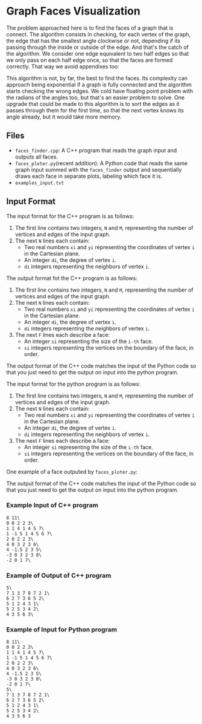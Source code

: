 # Graph Faces Visualization

The problem approached here is to find the faces of a graph that is connect. The algorithm consists in checking, for each vertex of the graph, the edge that has the smallest angle clockwise or not, depending if its passing through the inside or outside of the edge. And that's the catch of the algorithm. We consider one edge equivalent to two half edges so that we only pass on each half edge once, so that the faces are formed correctly. That way we avoid appendixes too:



This algorithm is not, by far, the best to find the faces. Its complexity can approach being exponential if a graph is fully connected and the algorithm starts checking the wrong edges. We cold have floating point problem with the radians of the angles too, but that's an easier problem to solve.
One upgrade that could be made to this algorithm is to sort the edges as it passes through them for the first time, so that the next vertex knows its angle already, but it would take more memory.

## Files

- `faces_finder.cpp`: A C++ program that reads the graph input and outputs all faces.
- `faces_ploter.py`(recent addition): A Python code that reads the same graph input summed with the `faces_finder` output and sequentially draws each face in separate plots, labeling which face it is.
- `examples_input.txt`

## Input Format

The input format for the C++ program is as follows:

1. The first line contains two integers, `N` and `M`, representing the number of vertices and edges of the input graph.
2. The next `N` lines each contain:
   - Two real numbers `xi` and `yi` representing the coordinates of vertex `i` in the Cartesian plane.
   - An integer `di`, the degree of vertex `i`.
   - `di` integers representing the neighbors of vertex `i`.

The output format fot the C++ program is as follows:

1. The first line contains two integers, `N` and `M`, representing the number of vertices and edges of the input graph.
2. The next `N` lines each contain:
   - Two real numbers `xi` and `yi` representing the coordinates of vertex `i` in the Cartesian plane.
   - An integer `di`, the degree of vertex `i`.
   - `di` integers representing the neighbors of vertex `i`.
3. The next `F` lines each describe a face:
   - An integer `si` representing the size of the `i-th` face.
   - `si` integers representing the vertices on the boundary of the face, in order.

The output format of the C++ code matches the input of the Python code so that you just need to get the output on input into the python program.

The input format for the python program is as follows:

1. The first line contains two integers, `N` and `M`, representing the number of vertices and edges of the input graph.
2. The next `N` lines each contain:
   - Two real numbers `xi` and `yi` representing the coordinates of vertex `i` in the Cartesian plane.
   - An integer `di`, the degree of vertex `i`.
   - `di` integers representing the neighbors of vertex `i`.
3. The next `F` lines each describe a face:
   - An integer `si` representing the size of the `i-th` face.
   - `si` integers representing the vertices on the boundary of the face, in order.

One example of a face outputed by `faces_ploter.py`:



The output format of the C++ code matches the input of the Python code so that you just need to get the output on input into the python program.

### Example Input of C++ program

    8 11\
    0 0 2 2 3\
    1 1 4 1 4 5 7\
    1 -1 5 1 4 5 6 7\
    2 0 2 2 3\
    4 0 3 2 3 6\
    4 -1.5 2 3 5\
    -3 0 3 2 3 8\
    -2 0 1 7\

### Example of Output of C++ program

    5\
    7 1 3 7 8 7 2 1\
    6 2 7 3 6 5 2\
    5 1 2 4 3 1\
    5 2 5 3 4 2\
    4 3 5 6 3\

### Example of Input for Python program

    8 11\
    0 0 2 2 3\
    1 1 4 1 4 5 7\
    1 -1 5 1 4 5 6 7\
    2 0 2 2 3\
    4 0 3 2 3 6\
    4 -1.5 2 3 5\
    -3 0 3 2 3 8\
    -2 0 1 7\
    5\
    7 1 3 7 8 7 2 1\
    6 2 7 3 6 5 2\
    5 1 2 4 3 1\
    5 2 5 3 4 2\
    4 3 5 6 3